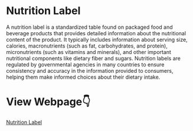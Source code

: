 # Nutrition Label
A nutrition label is a standardized table found on packaged food and beverage products that provides detailed information about the nutritional content of the product. It typically includes information about serving size, calories, macronutrients (such as fat, carbohydrates, and protein), micronutrients (such as vitamins and minerals), and other important nutritional components like dietary fiber and sugars. Nutrition labels are regulated by governmental agencies in many countries to ensure consistency and accuracy in the information provided to consumers, helping them make informed choices about their dietary intake.<br>

# View Webpage👇
[Nutrition Label](https://mlakshmipraharsha07.github.io/Nutrition_label/)

